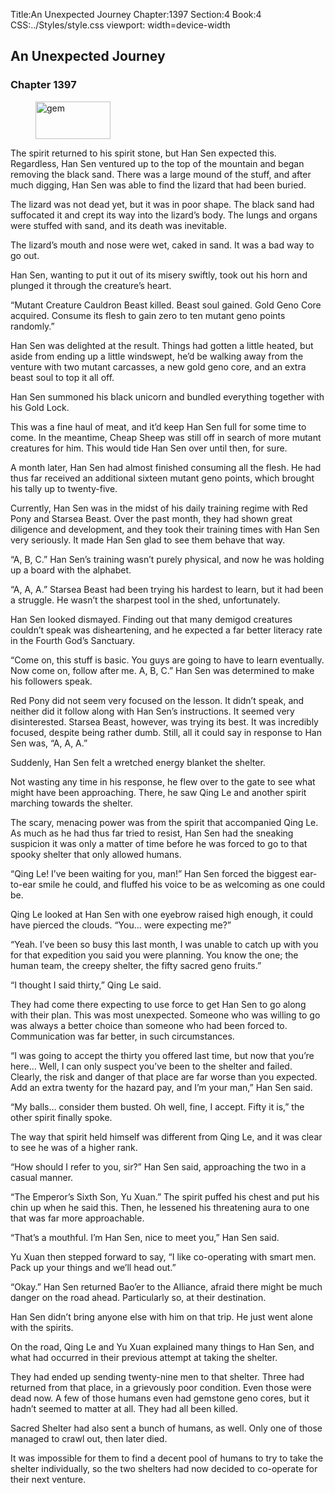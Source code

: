 Title:An Unexpected Journey 
Chapter:1397 
Section:4 
Book:4 
CSS:../Styles/style.css 
viewport: width=device-width
  
## An Unexpected Journey
### Chapter 1397 
<figure>
	<img src="../Images/gem.gif" alt="gem" id="gem" width="120" height="60" />
</figure>
  

  
  The spirit returned to his spirit stone, but Han Sen expected this. Regardless, Han Sen ventured up to the top of the mountain and began removing the black sand. There was a large mound of the stuff, and after much digging, Han Sen was able to find the lizard that had been buried.

The lizard was not dead yet, but it was in poor shape. The black sand had suffocated it and crept its way into the lizard’s body. The lungs and organs were stuffed with sand, and its death was inevitable.

The lizard’s mouth and nose were wet, caked in sand. It was a bad way to go out.

Han Sen, wanting to put it out of its misery swiftly, took out his horn and plunged it through the creature’s heart.

“Mutant Creature Cauldron Beast killed. Beast soul gained. Gold Geno Core acquired. Consume its flesh to gain zero to ten mutant geno points randomly.”

Han Sen was delighted at the result. Things had gotten a little heated, but aside from ending up a little windswept, he’d be walking away from the venture with two mutant carcasses, a new gold geno core, and an extra beast soul to top it all off.

Han Sen summoned his black unicorn and bundled everything together with his Gold Lock.

This was a fine haul of meat, and it’d keep Han Sen full for some time to come. In the meantime, Cheap Sheep was still off in search of more mutant creatures for him. This would tide Han Sen over until then, for sure.

A month later, Han Sen had almost finished consuming all the flesh. He had thus far received an additional sixteen mutant geno points, which brought his tally up to twenty-five.

Currently, Han Sen was in the midst of his daily training regime with Red Pony and Starsea Beast. Over the past month, they had shown great diligence and development, and they took their training times with Han Sen very seriously. It made Han Sen glad to see them behave that way.

“A, B, C.” Han Sen’s training wasn’t purely physical, and now he was holding up a board with the alphabet.

“A, A, A.” Starsea Beast had been trying his hardest to learn, but it had been a struggle. He wasn’t the sharpest tool in the shed, unfortunately.

Han Sen looked dismayed. Finding out that many demigod creatures couldn’t speak was disheartening, and he expected a far better literacy rate in the Fourth God’s Sanctuary.

“Come on, this stuff is basic. You guys are going to have to learn eventually. Now come on, follow after me. A, B, C.” Han Sen was determined to make his followers speak.

Red Pony did not seem very focused on the lesson. It didn’t speak, and neither did it follow along with Han Sen’s instructions. It seemed very disinterested. Starsea Beast, however, was trying its best. It was incredibly focused, despite being rather dumb. Still, all it could say in response to Han Sen was, “A, A, A.”

Suddenly, Han Sen felt a wretched energy blanket the shelter.

Not wasting any time in his response, he flew over to the gate to see what might have been approaching. There, he saw Qing Le and another spirit marching towards the shelter.

The scary, menacing power was from the spirit that accompanied Qing Le. As much as he had thus far tried to resist, Han Sen had the sneaking suspicion it was only a matter of time before he was forced to go to that spooky shelter that only allowed humans.

“Qing Le! I’ve been waiting for you, man!” Han Sen forced the biggest ear-to-ear smile he could, and fluffed his voice to be as welcoming as one could be.

Qing Le looked at Han Sen with one eyebrow raised high enough, it could have pierced the clouds. “You… were expecting me?”

“Yeah. I’ve been so busy this last month, I was unable to catch up with you for that expedition you said you were planning. You know the one; the human team, the creepy shelter, the fifty sacred geno fruits.”

“I thought I said thirty,” Qing Le said.

They had come there expecting to use force to get Han Sen to go along with their plan. This was most unexpected. Someone who was willing to go was always a better choice than someone who had been forced to. Communication was far better, in such circumstances.

“I was going to accept the thirty you offered last time, but now that you’re here… Well, I can only suspect you’ve been to the shelter and failed. Clearly, the risk and danger of that place are far worse than you expected. Add an extra twenty for the hazard pay, and I’m your man,” Han Sen said.

“My balls… consider them busted. Oh well, fine, I accept. Fifty it is,” the other spirit finally spoke.

The way that spirit held himself was different from Qing Le, and it was clear to see he was of a higher rank.

“How should I refer to you, sir?” Han Sen said, approaching the two in a casual manner.

“The Emperor’s Sixth Son, Yu Xuan.” The spirit puffed his chest and put his chin up when he said this. Then, he lessened his threatening aura to one that was far more approachable.

“That’s a mouthful. I’m Han Sen, nice to meet you,” Han Sen said.

Yu Xuan then stepped forward to say, “I like co-operating with smart men. Pack up your things and we’ll head out.”

“Okay.” Han Sen returned Bao’er to the Alliance, afraid there might be much danger on the road ahead. Particularly so, at their destination.

Han Sen didn’t bring anyone else with him on that trip. He just went alone with the spirits.

On the road, Qing Le and Yu Xuan explained many things to Han Sen, and what had occurred in their previous attempt at taking the shelter.

They had ended up sending twenty-nine men to that shelter. Three had returned from that place, in a grievously poor condition. Even those were dead now. A few of those humans even had gemstone geno cores, but it hadn’t seemed to matter at all. They had all been killed.

Sacred Shelter had also sent a bunch of humans, as well. Only one of those managed to crawl out, then later died.

It was impossible for them to find a decent pool of humans to try to take the shelter individually, so the two shelters had now decided to co-operate for their next venture.
